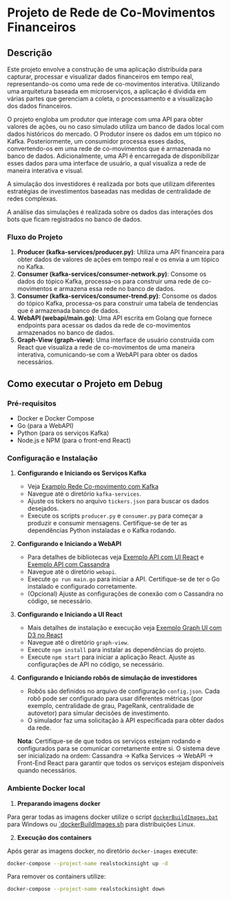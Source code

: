 # Projeto de Rede de Co-Movimentos Financeiros

## Descrição

Este projeto envolve a construção de uma aplicação distribuída para capturar, processar e visualizar dados financeiros em tempo real, representando-os como uma rede de co-movimentos interativa. Utilizando uma arquitetura baseada em microserviços, a aplicação é dividida em várias partes que gerenciam a coleta, o processamento e a visualização dos dados financeiros.

O projeto engloba um produtor que interage com uma API para obter valores de ações, ou no caso simulado utiliza um banco de dados local com dados históricos do mercado. O Produtor insere os dados em um tópico no Kafka. Posteriormente, um consumidor processa esses dados, convertendo-os em uma rede de co-movimentos que é armazenada no banco de dados. Adicionalmente, uma API é encarregada de disponibilizar esses dados para uma interface de usuário, a qual visualiza a rede de maneira interativa e visual.

A simulação dos investidores é realizada por bots que utilizam diferentes estratégias de investimentos baseadas nas medidas de centralidade de redes complexas.

A análise das simulações é realizada sobre os dados das interações dos bots que ficam registrados no banco de dados.

### Fluxo do Projeto
1. **Producer (kafka-services/producer.py)**: Utiliza uma API financeira para obter dados de valores de ações em tempo real e os envia a um tópico no Kafka.
2. **Consumer (kafka-services/consumer-network.py)**: Consome os dados do tópico Kafka, processa-os para construir uma rede de co-movimentos e armazena essa rede no banco de dados.
2. **Consumer (kafka-services/consumer-trend.py)**: Consome os dados do tópico Kafka, processa-os para construir uma tabela de tendencias que é armazenada banco de dados.
3. **WebAPI (webapi/main.go)**: Uma API escrita em Golang que fornece endpoints para acessar os dados da rede de co-movimentos armazenados no banco de dados.
4. **Graph-View (graph-view)**: Uma interface de usuário construída com React que visualiza a rede de co-movimentos de uma maneira interativa, comunicando-se com a WebAPI para obter os dados necessários.

## Como executar o Projeto em Debug

### Pré-requisitos
- Docker e Docker Compose
- Go (para a WebAPI)
- Python (para os serviços Kafka)
- Node.js e NPM (para o front-end React)

### Configuração e Instalação

1. **Configurando e Iniciando os Serviços Kafka**
   - Veja [Examplo Rede Co-movimento com Kafka](https://github.com/JunioCesarFerreira/RealStockInsight/tree/main/examples/Kafka_Complex_Networks)
   - Navegue até o diretório `kafka-services`.
   - Ajuste os tickers no arquivo `tickers.json` para buscar os dados desejados.
   - Execute os scripts `producer.py` e `consumer.py` para começar a produzir e consumir mensagens. Certifique-se de ter as dependências Python instaladas e o Kafka rodando.

2. **Configurando e Iniciando a WebAPI**
   - Para detalhes de bibliotecas veja [Exemplo API com UI React](https://github.com/JunioCesarFerreira/RealStockInsight/tree/main/examples/Graph_React) e [Exemplo API com Cassandra](https://github.com/JunioCesarFerreira/RealStockInsight/tree/main/examples/Cassandra_DB)
   - Navegue até o diretório `webapi`.
   - Execute `go run main.go` para iniciar a API. Certifique-se de ter o Go instalado e configurado corretamente.
   - (Opcional) Ajuste as configurações de conexão com o Cassandra no código, se necessário.

3. **Configurando e Iniciando a UI React**
   - Mais detalhes de instalação e execução veja [Exemplo Graph UI com D3 no React](https://github.com/JunioCesarFerreira/RealStockInsight/tree/main/examples/Graph_React)
   - Navegue até o diretório `graph-view`.
   - Execute `npm install` para instalar as dependências do projeto.
   - Execute `npm start` para iniciar a aplicação React. Ajuste as configurações de API no código, se necessário.
   
4. **Configurando e Iniciando robôs de simulação de investidores**
   - Robôs são definidos no arquivo de configuração `config.json`. Cada robô pode ser configurado para usar diferentes métricas (por exemplo, centralidade de grau, PageRank, centralidade de autovetor) para simular decisões de investimento.
   - O simulador faz uma solicitação à API especificada para obter dados da rede.

   **Nota**: Certifique-se de que todos os serviços estejam rodando e configurados para se comunicar corretamente entre si. O sistema deve ser inicializado na ordem: Cassandra -> Kafka Services -> WebAPI -> Front-End React para garantir que todos os serviços estejam disponíveis quando necessários.


### Ambiente Docker local

1. **Preparando imagens docker**

Para gerar todas as imagens docker utilize o script [`dockerBuildImages.bat`](./dockerBuildImages.bat) para Windows ou [`dockerBuildImages.sh](./dockerBuildImages.sh) para distribuições Linux. 

2. **Execução dos containers**

Após gerar as imagens docker, no diretório `docker-images` execute:

```bash
docker-compose --project-name realstockinsight up -d
```

Para remover os containers utilize:

```bash
docker-compose --project-name realstockinsight down
```